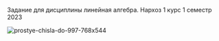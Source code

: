 Задание для дисциплины линейная алгебра. Нархоз 1 курс 1 семестр 2023

![prostye-chisla-do-997-768x544](https://github.com/wsdqz/euclid/assets/59272773/aa199750-9a67-481a-bc10-f55804a3354d)
